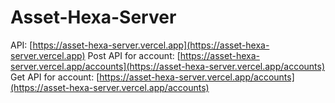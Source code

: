 # Asset-Hexa-Server
API: [https://asset-hexa-server.vercel.app](https://asset-hexa-server.vercel.app)
Post API for account: [https://asset-hexa-server.vercel.app/accounts](https://asset-hexa-server.vercel.app/accounts)
Get API for account: [https://asset-hexa-server.vercel.app/accounts](https://asset-hexa-server.vercel.app/accounts)
